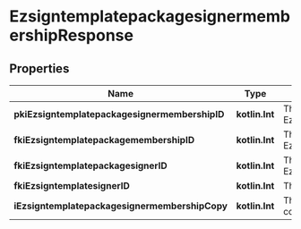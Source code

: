 
# EzsigntemplatepackagesignermembershipResponse

## Properties
Name | Type | Description | Notes
------------ | ------------- | ------------- | -------------
**pkiEzsigntemplatepackagesignermembershipID** | **kotlin.Int** | The unique ID of the Ezsigntemplatepackagesignermembership | 
**fkiEzsigntemplatepackagemembershipID** | **kotlin.Int** | The unique ID of the Ezsigntemplatepackagemembership | 
**fkiEzsigntemplatepackagesignerID** | **kotlin.Int** | The unique ID of the Ezsigntemplatepackagesigner | 
**fkiEzsigntemplatesignerID** | **kotlin.Int** | The unique ID of the Ezsigntemplatesigner | 
**iEzsigntemplatepackagesignermembershipCopy** | **kotlin.Int** | The Copy number in case of multiple copies. |  [optional]



